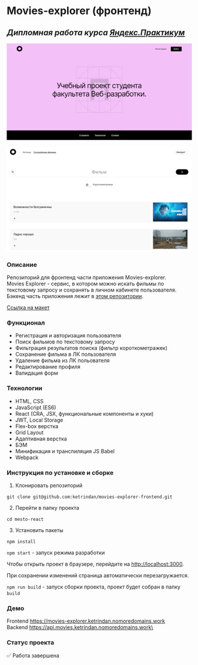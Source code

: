# Movies-explorer (фронтенд)
## ***Дипломная работа курса [Яндекс.Практикум](https://practicum.yandex.ru/)***

![image](https://raw.githubusercontent.com/ketrindan/movies-explorer-frontend/main/src/images/screen1.png)


![image](https://raw.githubusercontent.com/ketrindan/movies-explorer-frontend/main/src/images/screen2.png)


### **Описание**
Репозиторий для фронтенд части приложения Movies-explorer. \
Movies Explorer - сервис, в котором можно искать фильмы по текстовому запросу и сохранять в личном кабинете пользователя. \
Бэкенд часть приложения лежит в [этом репозитории](https://github.com/ketrindan/movies-explorer-api).

[Ссылка на макет](https://disk.yandex.ru/d/zeGY8os5qg0YKg)

### **Функционал**
* Регистрация и авторизация пользователя
* Поиск фильмов по текстовому запросу
* Фильтрация результатов поиска (фильтр короткометражек)
* Сохранение фильма в ЛК пользователя
* Удаление фильма из ЛК польователя
* Редактирование профиля
* Валидация форм

### **Технологии**
* HTML, CSS
* JavaScript (ES6)
* React (CRA, JSX, функциональные компоненты и хуки)
* JWT, Local Storage
* Flex-box верстка
* Grid Layout
* Адаптивная верстка
* БЭМ
* Минификация и транспиляция JS Babel
* Webpack

### **Инструкция по установке и сборке**
1. Клонировать репозиторий
```
git clone git@github.com:ketrindan/movies-explorer-frontend.git
```
2. Перейти в папку проекта
```
cd mesto-react
```
3. Установить пакеты
```
npm install
```


`npm start` - запуск режима разработки

Чтобы открыть проект в браузере, перейдите на [http://localhost:3000](http://localhost:3000).

При сохранении изменений страница автоматически перезагружается.


`npm run build` - запуск сборки проекта, проект будет собран в папку `build`


### **Демо**
Frontend  https://movies-explorer.ketrindan.nomoredomains.work \
Backend  https://api.movies.ketrindan.nomoredomains.work\

### **Статус проекта**
✅ Работа завершена
